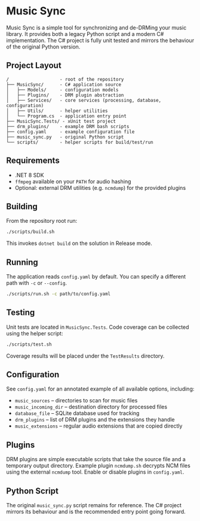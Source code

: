 # Music Sync

Music Sync is a simple tool for synchronizing and de-DRMing your music library. It provides both a legacy Python script and a modern C# implementation. The C# project is fully unit tested and mirrors the behaviour of the original Python version.

## Project Layout

```
/                   - root of the repository
├── MusicSync/      - C# application source
│   ├── Models/     - configuration models
│   ├── Plugins/    - DRM plugin abstraction
│   ├── Services/   - core services (processing, database, configuration)
│   ├── Utils/      - helper utilities
│   └── Program.cs  - application entry point
├── MusicSync.Tests/ - xUnit test project
├── drm_plugins/    - example DRM bash scripts
├── config.yaml     - example configuration file
├── music_sync.py   - original Python script
└── scripts/        - helper scripts for build/test/run
```

## Requirements

- .NET 8 SDK
- `ffmpeg` available on your `PATH` for audio hashing
- Optional: external DRM utilities (e.g. `ncmdump`) for the provided plugins

## Building

From the repository root run:

```bash
./scripts/build.sh
```

This invokes `dotnet build` on the solution in Release mode.

## Running

The application reads `config.yaml` by default. You can specify a different path with `-c` or `--config`.

```bash
./scripts/run.sh -c path/to/config.yaml
```

## Testing

Unit tests are located in `MusicSync.Tests`. Code coverage can be collected using the helper script:

```bash
./scripts/test.sh
```

Coverage results will be placed under the `TestResults` directory.

## Configuration

See `config.yaml` for an annotated example of all available options, including:

- `music_sources` – directories to scan for music files
- `music_incoming_dir` – destination directory for processed files
- `database_file` – SQLite database used for tracking
- `drm_plugins` – list of DRM plugins and the extensions they handle
- `music_extensions` – regular audio extensions that are copied directly

## Plugins

DRM plugins are simple executable scripts that take the source file and a temporary output directory. Example plugin `ncmdump.sh` decrypts NCM files using the external `ncmdump` tool. Enable or disable plugins in `config.yaml`.

## Python Script

The original `music_sync.py` script remains for reference. The C# project mirrors its behaviour and is the recommended entry point going forward.
